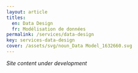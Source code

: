 ```yaml
---
layout: article
titles:
  en: Data Design
  fr: Modélisation de données
permalink: /services/data-design
key: services-data-design
cover: /assets/svg/noun_Data Model_1632660.svg
---
```

_Site content under development_
